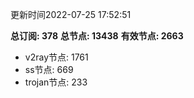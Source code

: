 更新时间2022-07-25 17:52:51

**总订阅: 378**
**总节点: 13438**
**有效节点: 2663**
- v2ray节点: 1761
- ss节点: 669
- trojan节点: 233
